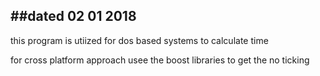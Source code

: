 ##dated 02 01 2018
----------------------

this program is utiized for dos based systems to calculate time 

for cross platform approach usee the boost libraries to get the no ticking



